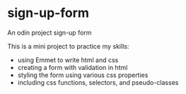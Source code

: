 # sign-up-form

An odin project sign-up form

This is a mini project to practice my skills:

* using Emmet to write html and css
* creating a form with validation in html
* styling the form using various css properties
* including css functions, selectors, and pseudo-classes